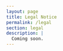 ```yaml
---
layout: page
title: Legal Notice
permalink: /legal
section: legal
description: | 
  Coming soon.
---
```


